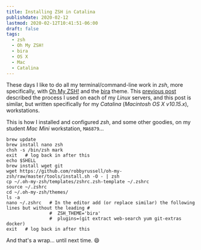 ```yaml
---
title: Installing ZSH in Catalina
publishdate: 2020-02-12
lastmod: 2020-02-12T10:41:51-06:00
draft: false
tags:
  - zsh
  - Oh My ZSH!
  - bira
  - OS X
  - Mac
  - Catalina
---
```


These days I like to do all my terminal/command-line work in _zsh_, more specifically, with [Oh My ZSH!](https://ohmyz.sh/) and the [bira](https://github.com/robbyrussell/oh-my-zsh/blob/master/themes/bira.zsh-theme) theme.  This [previous post](https://static.grinnell.edu/blogs/McFateM/posts/044-installing-zsh-in-centos/) described the process I used on each of my _Linux_ servers, and this post is similar, but written specifically for my _Catalina_ (_Macintosh OS X v10.15.x_), workstations.  

This is how I installed and configured _zsh_, and some other goodies, on my student _Mac Mini_ workstation, `MA6879`...

```
brew update
brew install nano zsh
chsh -s /bin/zsh mark
exit   # log back in after this
echo $SHELL
brew install wget git
wget https://github.com/robbyrussell/oh-my-zsh/raw/master/tools/install.sh -O - | zsh
cp ~/.oh-my-zsh/templates/zshrc.zsh-template ~/.zshrc
source ~/.zshrc
cd ~/.oh-my-zsh/themes/
ls -a
nano ~/.zshrc   # In the editor add (or replace similar) the following lines but without the leading #
                #  ZSH_THEME='bira'
                #  plugins=(git extract web-search yum git-extras docker)
exit   # log back in after this
```

And that's a wrap... until next time.  :smile:
